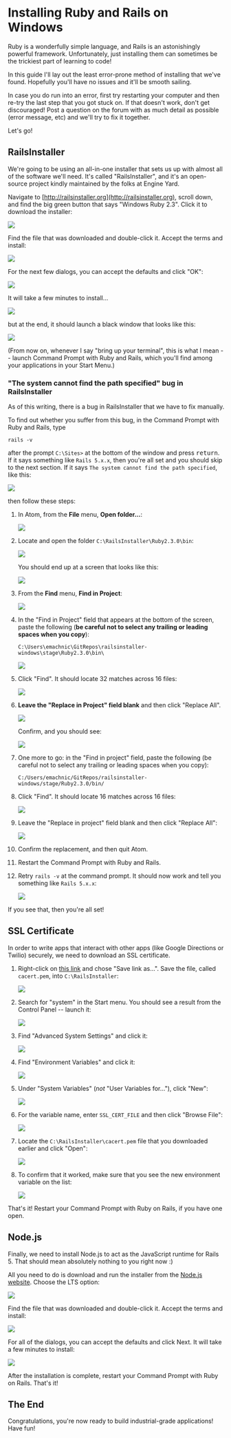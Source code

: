 # Installing Ruby and Rails on Windows

Ruby is a wonderfully simple language, and Rails is an astonishingly powerful framework. Unfortunately, just installing them can sometimes be the trickiest part of learning to code!

In this guide I'll lay out the least error-prone method of installing that we've found. Hopefully you'll have no issues and it'll be smooth sailing.

In case you do run into an error, first try restarting your computer and then re-try the last step that you got stuck on. If that doesn't work, don't get discouraged! Post a question on the forum with as much detail as possible (error message, etc) and we'll try to fix it together.

Let's go!

## RailsInstaller

We're going to be using an all-in-one installer that sets us up with almost all of the software we'll need. It's called "RailsInstaller", and it's an open-source project kindly maintained by the folks at Engine Yard.

Navigate to [http://railsinstaller.org](http://railsinstaller.org), scroll down, and find the big green button that says "Windows Ruby 2.3". Click it to download the installer:

![](/assets/download_rails_installer.png)

Find the file that was downloaded and double-click it. Accept the terms and install:

![](/assets/terms_of_service.png)

For the next few dialogs, you can accept the defaults and click "OK":

![](/assets/install_location.png)

It will take a few minutes to install...

![](/assets/install_progress.png)

but at the end, it should launch a black window that looks like this:

![](/assets/cannot_find_path.png)

(From now on, whenever I say "bring up your terminal", this is what I mean -- launch Command Prompt with Ruby and Rails, which you'll find among your applications in your Start Menu.)

### "The system cannot find the path specified" bug in RailsInstaller

As of this writing, there is a bug in RailsInstaller that we have to fix manually.

To find out whether you suffer from this bug, in the Command Prompt with Ruby and Rails, type

```
rails -v
```

after the prompt `C:\Sites>` at the bottom of the window and press <kbd>return</kbd>. If it says something like `Rails 5.x.x`, then you're all set and you should skip to the next section. If it says `The system cannot find the path specified`, like this:

![](/assets/bad_rails_v.png)

then follow these steps:

 1. In Atom, from the **File** menu, **Open folder...**:
 
    ![](/assets/open_folder.png)
 
 1. Locate and open the folder `C:\RailsInstaller\Ruby2.3.0\bin`:
 
    ![](/assets/bin_folder.png)
 
    You should end up at a screen that looks like this:
    
    ![](/assets/drawer.png)
 
 1. From the **Find** menu, **Find in Project**:
 
    ![](/assets/find_in_project.png)
    
 1. In the "Find in Project" field that appears at the bottom of the screen, paste the following (**be careful not to select any trailing or leading spaces when you copy**):
 
        C:\Users\emachnic\GitRepos\railsinstaller-windows\stage\Ruby2.3.0\bin\

    ![](/assets/first_find.png)

 1. Click "Find". It should locate 32 matches across 16 files:
 
    ![](/assets/first_find_results.png)
 
 1. **Leave the "Replace in Project" field blank** and then click "Replace All".
 
    ![](/assets/first_replace_all_dialog.png)
    
    Confirm, and you should see:
    
    ![](/assets/first_replace_all_results.png)
 
 1. One more to go: in the "Find in project" field, paste the following (be careful not to select any trailing or leading spaces when you copy):

        C:/Users/emachnic/GitRepos/railsinstaller-windows/stage/Ruby2.3.0/bin/

 1. Click "Find". It should locate 16 matches across 16 files:
 
    ![](/assets/second_find.png)
 
 1. Leave the "Replace in project" field blank and then click "Replace All":
 
     ![](/assets/second_find_confirm.png)

 1. Confirm the replacement, and then quit Atom.
 1. Restart the Command Prompt with Ruby and Rails.
 1. Retry `rails -v` at the command prompt. It should now work and tell you something like `Rails 5.x.x`:
 
    ![](/assets/good_rails_v.png)

If you see that, then you're all set!

## SSL Certificate

In order to write apps that interact with other apps (like Google Directions or Twilio) securely, we need to download an SSL certificate.

 1. Right-click on [this link](http://curl.haxx.se/ca/cacert.pem) and chose "Save link as...". Save the file, called `cacert.pem`, into `C:\RailsInstaller`:

    ![](/assets/download_cacert.png)

 1. Search for "system" in the Start menu. You should see a result from the Control Panel -- launch it:
 
    ![](/assets/search_for_system.png)
 
 1. Find "Advanced System Settings" and click it:
 
    ![](/assets/advanced_system_settings.png)

 1. Find "Environment Variables" and click it:
 
    ![](/assets/environment_variables.png)
 
 1. Under "System Variables" (*not* "User Variables for..."), click "New":
 
    ![](/assets/new_system_variable.png)
    
 1. For the variable name, enter `SSL_CERT_FILE` and then click "Browse File":
 
    ![](/assets/ssl_cert_browse_file.png)
    
 1. Locate the `C:\RailsInstaller\cacert.pem` file that you downloaded earlier and click "Open":
 
    ![](/assets/locate_cacert.png)
    
 1. To confirm that it worked, make sure that you see the new environment variable on the list:
 
     ![](/assets/confirm_environment_variable.png)
     
That's it! Restart your Command Prompt with Ruby on Rails, if you have one open.
 
## Node.js

Finally, we need to install Node.js to act as the JavaScript runtime for Rails 5. That should mean absolutely nothing to you right now :)

All you need to do is download and run the installer from the [Node.js website](https://nodejs.org/en/download/). Choose the LTS option:

![](/assets/download_node.png)

Find the file that was downloaded and double-click it. Accept the terms and install:

![](/assets/node_terms.png)

For all of the dialogs, you can accept the defaults and click Next. It will take a few minutes to install:

![](/assets/node_install_progress.png)

After the installation is complete, restart your Command Prompt with Ruby on Rails. That's it!

## The End

Congratulations, you're now ready to build industrial-grade applications! Have fun!